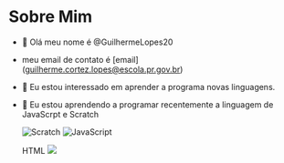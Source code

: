 # Sobre Mim
- 👋 Olá meu nome é @GuilhermeLopes20
- meu email de contato é [email] (guilherme.cortez.lopes@escola.pr.gov.br)
- 👀 Eu estou interessado em aprender a programa novas linguagens.
- 🌱 Eu estou aprendendo a programar recentemente a linguagem de JavaScrpt e Scratch

  ![Scratch](https://img.shields.io/badge/Scratch-4D97FF?style=for-the-badge&logo=Scratch&logoColor=white)
  ![JavaScript](https://img.shields.io/badge/JavaScript-323330?style=for-the-badge&logo=javascript&logoColor=F7DF1E)
   
  HTML <img src="https://img.shields.io/badge/Scratch-4D97FF?style=for-the-badge&logo=Scratch&logoColor=white" />
 
 
